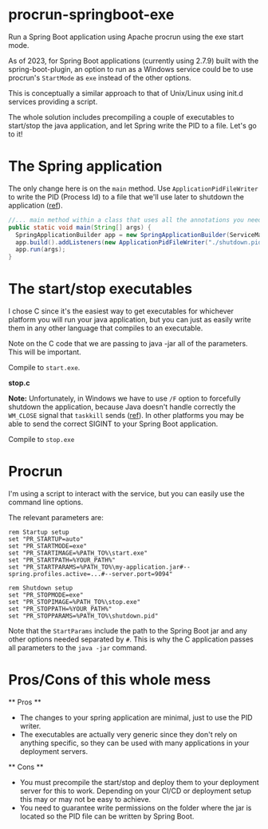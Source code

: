 # procrun-springboot-exe
Run a Spring Boot application using Apache procrun using the exe start mode.

As of 2023, for Spring Boot applications (currently using 2.7.9) built with the spring-boot-plugin, an option to run as a Windows service could be to use procrun's `StartMode` as `exe` instead of the other options.

This is conceptually a similar approach to that of Unix/Linux using init.d services providing a script.

The whole solution includes precompiling a couple of executables to start/stop the java application, and let Spring write the PID to a file. Let's go to it!

# The Spring application #
The only change here is on the `main` method. Use `ApplicationPidFileWriter` to  write the PID (Process Id) to a file that we'll use later to shutdown the application ([ref][1]).

```java
//... main method within a class that uses all the annotations you need.
public static void main(String[] args) {
  SpringApplicationBuilder app = new SpringApplicationBuilder(ServiceMainApp.class);
  app.build().addListeners(new ApplicationPidFileWriter("./shutdown.pid"));
  app.run(args);
}
```

# The start/stop executables #

I chose C since it's the easiest way to get executables for whichever platform you will run your java application, but you can just as easily write them in any other language that compiles to an executable.

Note on the C code that we are passing to java -jar all of the parameters. This will be important.

Compile to `start.exe`.

**stop.c**

**Note:** Unfortunately, in Windows we have to use `/F` option to forcefully shutdown the application, because Java doesn't handle correctly the `WM_CLOSE` signal that `taskkill` sends ([ref][2]). In other platforms you may be able to send the correct SIGINT to your Spring Boot application. 

Compile to `stop.exe`

# Procrun #

I'm using a script to interact with the service, but you can easily use the command line options.

The relevant parameters are:

```
rem Startup setup
set "PR_STARTUP=auto"
set "PR_STARTMODE=exe"
set "PR_STARTIMAGE=%PATH_TO%\start.exe"
set "PR_STARTPATH=%YOUR_PATH%"
set "PR_STARTPARAMS=%PATH_TO%\my-application.jar#--spring.profiles.active=...#--server.port=9094"

rem Shutdown setup
set "PR_STOPMODE=exe"
set "PR_STOPIMAGE=%PATH_TO%\stop.exe"
set "PR_STOPPATH=%YOUR_PATH%"
set "PR_STOPPARAMS=%PATH_TO%\shutdown.pid"
```

Note that the `StartParams` include the path to the Spring Boot jar and any other options needed separated by `#`. This is why the C application passes all parameters to the `java -jar` command.

# Pros/Cons of this whole mess #

** Pros **

 - The changes to your spring application are minimal, just to use the PID writer.
 - The executables are actually very generic since they don't rely on anything specific, so they can be used with many applications in your deployment servers.

** Cons **

 - You must precompile the start/stop and deploy them to your deployment server for this to work. Depending on your CI/CD or deployment setup this may or may not be easy to achieve.
 - You need to guarantee write permissions on the folder where the jar is located so the PID file can be written by Spring Boot.

  [1]: https://www.baeldung.com/spring-boot-shutdown#bash_script
  [2]: https://stackoverflow.com/a/59898669/5749547
